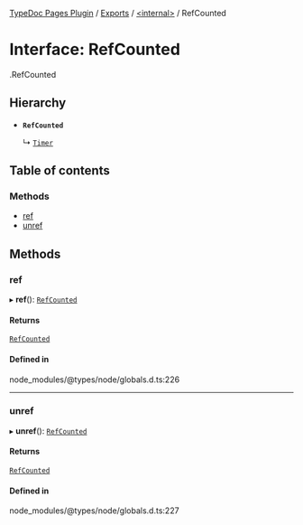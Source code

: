 [TypeDoc Pages Plugin](../README.md) / [Exports](../modules.md) / [<internal\>](../modules/internal_.md) / RefCounted

# Interface: RefCounted

[<internal>](../modules/internal_.md).RefCounted

## Hierarchy

- **`RefCounted`**

  ↳ [`Timer`](internal_.Timer.md)

## Table of contents

### Methods

- [ref](internal_.RefCounted.md#ref)
- [unref](internal_.RefCounted.md#unref)

## Methods

### ref

▸ **ref**(): [`RefCounted`](internal_.RefCounted.md)

#### Returns

[`RefCounted`](internal_.RefCounted.md)

#### Defined in

node_modules/@types/node/globals.d.ts:226

___

### unref

▸ **unref**(): [`RefCounted`](internal_.RefCounted.md)

#### Returns

[`RefCounted`](internal_.RefCounted.md)

#### Defined in

node_modules/@types/node/globals.d.ts:227
